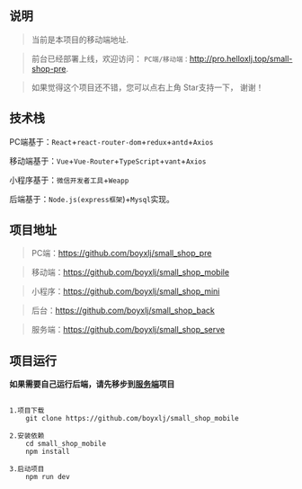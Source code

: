 ## 说明
> 当前是本项目的移动端地址.

> 前台已经部署上线，欢迎访问：
> `PC端/移动端：`http://pro.helloxlj.top/small-shop-pre.

> 如果觉得这个项目还不错，您可以点右上角 Star支持一下， 谢谢！

## 技术栈
PC端基于：`React`+`react-router-dom`+`redux`+`antd`+`Axios`

移动端基于：`Vue`+`Vue-Router`+`TypeScript`+`vant`+`Axios`

小程序基于：`微信开发者工具`+`Weapp`

后端基于：`Node.js(express框架`)+`Mysql`实现。

## 项目地址
> PC端：<a href='https://github.com/boyxlj/small_shop_pre' target="_blank">https://github.com/boyxlj/small_shop_pre</a>

> 移动端：<a href='https://github.com/boyxlj/small_shop_mobile' target="_blank">https://github.com/boyxlj/small_shop_mobile</a>

> 小程序：<a href='https://github.com/codeXlj/small_shop_mini' target="_blank">https://github.com/boyxlj/small_shop_mini</a>

> 后台：<a href='https://github.com/boyxlj/small_shop_back' target="_blank">https://github.com/boyxlj/small_shop_back</a>

> 服务端：<a href='https://github.com/codeXlj/small-shop-serve' target="_blank">https://github.com/boyxlj/small_shop_serve</a>

## 项目运行

**如果需要自己运行后端，请先移步到<a href='https://github.com/codeXlj/small-shop-serve' target="_blank">服务端</a>项目**

```

1.项目下载
	git clone https://github.com/boyxlj/small_shop_mobile

2.安装依赖
	cd small_shop_mobile
	npm install
	
3.启动项目
	npm run dev
	
```

